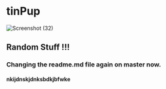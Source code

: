 # tinPup

![Screenshot (32)](https://user-images.githubusercontent.com/57689321/101076494-74145c00-3571-11eb-82f2-534602db6d10.png)

## Random Stuff !!!

### Changing the readme.md file again on master now.

#### nkijdnskjdnksbdkjbfwke
